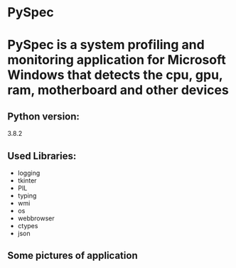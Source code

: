# PySpec

# PySpec is a system profiling and monitoring application for Microsoft Windows that detects the cpu, gpu, ram, motherboard and other devices

## Python version:
3.8.2

## Used Libraries:

+ logging
+ tkinter
+ PIL
+ typing
+ wmi
+ os
+ webbrowser
+ ctypes
+ json

## Some pictures of application
